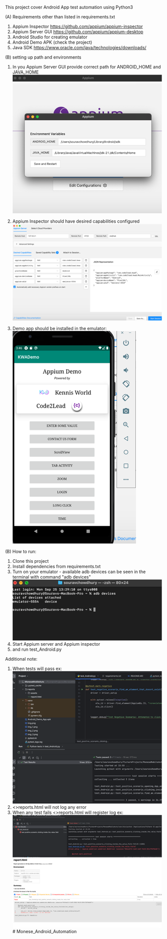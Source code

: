 This project cover Android App test automation using Python3

(A)
Requirements other than listed in requirements.txt
1. Appium Inspector https://github.com/appium/appium-inspector
2. Appium Server GUI https://github.com/appium/appium-desktop
3. Android Studio for creating emulator
4. Android Demo APK (check the project)
5. Java SDK https://www.oracle.com/java/technologies/downloads/

(B) 
setting up path and environments
1. In you Appium Server GUI provide 
   correct path for ANDROID_HOME and JAVA_HOME
![img.png](img.png)

2. Appium Inspector should have desired capabilities configured
   ![img_1.png](img_1.png)

3. Demo app should be installed in the emulator:
   ![img_2.png](img_2.png)




(B)
How to run:
1. Clone this project
2. Install dependencies from requirements.txt
3. Turn on your emulator - available adb devices can be seen
   in the terminal with command "adb devices"
   ![img_3.png](img_3.png)
4. Start Appium server and Appium inspector
5. and run test_Android.py

Additional note: 

1. When tests will pass
  ex: 
![img_4.png](img_4.png)
2. <>reports.html will not log any error
3. When any test fails <>reports.html will register log
 ex: 
 ![img_5.png](img_5.png)
![img_6.png](img_6.png)# Monese_Android_Automation
